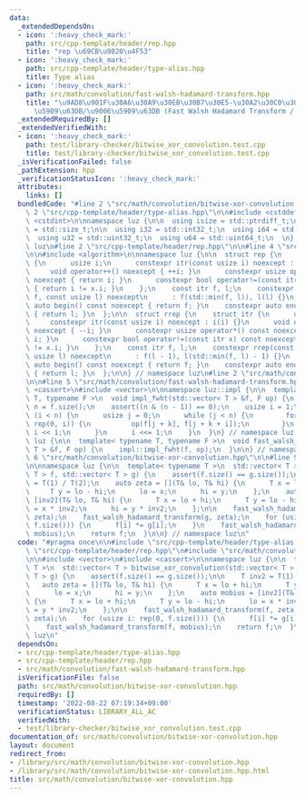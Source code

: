 ```yaml
---
data:
  _extendedDependsOn:
  - icon: ':heavy_check_mark:'
    path: src/cpp-template/header/rep.hpp
    title: "rep \u69CB\u9020\u4F53"
  - icon: ':heavy_check_mark:'
    path: src/cpp-template/header/type-alias.hpp
    title: Type alias
  - icon: ':heavy_check_mark:'
    path: src/math/convolution/fast-walsh-hadamard-transform.hpp
    title: "\u9AD8\u901F\u30A6\u30A9\u30EB\u30B7\u30E5-\u30A2\u30C0\u30DE\u30FC\u30EB\
      \u5909\u63DB/\u9006\u5909\u63DB (Fast Walsh Hadamard Transform / Inverse Transform)"
  _extendedRequiredBy: []
  _extendedVerifiedWith:
  - icon: ':heavy_check_mark:'
    path: test/library-checker/bitwise_xor_convolution.test.cpp
    title: test/library-checker/bitwise_xor_convolution.test.cpp
  _isVerificationFailed: false
  _pathExtension: hpp
  _verificationStatusIcon: ':heavy_check_mark:'
  attributes:
    links: []
  bundledCode: "#line 2 \"src/math/convolution/bitwise-xor-convolution.hpp\"\n\n#line\
    \ 2 \"src/cpp-template/header/type-alias.hpp\"\n\n#include <cstddef>\n#include\
    \ <cstdint>\n\nnamespace luz {\n\n  using isize = std::ptrdiff_t;\n  using usize\
    \ = std::size_t;\n\n  using i32 = std::int32_t;\n  using i64 = std::int64_t;\n\
    \  using u32 = std::uint32_t;\n  using u64 = std::uint64_t;\n  \n} // namespace\
    \ luz\n#line 2 \"src/cpp-template/header/rep.hpp\"\n\n#line 4 \"src/cpp-template/header/rep.hpp\"\
    \n\n#include <algorithm>\n\nnamespace luz {\n\n  struct rep {\n    struct itr\
    \ {\n      usize i;\n      constexpr itr(const usize i) noexcept : i(i) {}\n \
    \     void operator++() noexcept { ++i; }\n      constexpr usize operator*() const\
    \ noexcept { return i; }\n      constexpr bool operator!=(const itr x) const noexcept\
    \ { return i != x.i; }\n    };\n    const itr f, l;\n    constexpr rep(const usize\
    \ f, const usize l) noexcept\n      : f(std::min(f, l)), l(l) {}\n    constexpr\
    \ auto begin() const noexcept { return f; }\n    constexpr auto end() const noexcept\
    \ { return l; }\n  };\n\n  struct rrep {\n    struct itr {\n      usize i;\n \
    \     constexpr itr(const usize i) noexcept : i(i) {}\n      void operator++()\
    \ noexcept { --i; }\n      constexpr usize operator*() const noexcept { return\
    \ i; }\n      constexpr bool operator!=(const itr x) const noexcept { return i\
    \ != x.i; }\n    };\n    const itr f, l;\n    constexpr rrep(const usize f, const\
    \ usize l) noexcept\n      : f(l - 1), l(std::min(f, l) - 1) {}\n    constexpr\
    \ auto begin() const noexcept { return f; }\n    constexpr auto end() const noexcept\
    \ { return l; }\n  };\n\n} // namespace luz\n#line 2 \"src/math/convolution/fast-walsh-hadamard-transform.hpp\"\
    \n\n#line 5 \"src/math/convolution/fast-walsh-hadamard-transform.hpp\"\n\n#include\
    \ <cassert>\n#include <vector>\n\nnamespace luz::impl {\n\n  template< typename\
    \ T, typename F >\n  void impl_fwht(std::vector< T > &f, F op) {\n    const usize\
    \ n = f.size();\n    assert((n & (n - 1)) == 0);\n    usize i = 1;\n    while\
    \ (i < n) {\n      usize j = 0;\n      while (j < n) {\n        for (usize k:\
    \ rep(0, i)) {\n          op(f[j + k], f[j + k + i]);\n        }\n        j +=\
    \ i << 1;\n      }\n      i <<= 1;\n    }\n  }\n} // namespace luz::impl\n\nnamespace\
    \ luz {\n\n  template< typename T, typename F >\n  void fast_walsh_hadamard_transform(std::vector<\
    \ T > &f, F op) {\n    impl::impl_fwht(f, op);\n  }\n\n} // namespace luz\n#line\
    \ 6 \"src/math/convolution/bitwise-xor-convolution.hpp\"\n\n#line 9 \"src/math/convolution/bitwise-xor-convolution.hpp\"\
    \n\nnamespace luz {\n\n  template< typename T >\n  std::vector< T > bitwise_xor_convolution(std::vector<\
    \ T > f, std::vector< T > g) {\n    assert(f.size() == g.size());\n\n    T inv2\
    \ = T(1) / T(2);\n    auto zeta = [](T& lo, T& hi) {\n      T x = lo + hi;\n \
    \     T y = lo - hi;\n      lo = x;\n      hi = y;\n    };\n    auto mobius =\
    \ [inv2](T& lo, T& hi) {\n      T x = lo + hi;\n      T y = lo - hi;\n      lo\
    \ = x * inv2;\n      hi = y * inv2;\n    };\n\n    fast_walsh_hadamard_transform(f,\
    \ zeta);\n    fast_walsh_hadamard_transform(g, zeta);\n    for (usize i: rep(0,\
    \ f.size())) {\n      f[i] *= g[i];\n    }\n    fast_walsh_hadamard_transform(f,\
    \ mobius);\n    return f;\n  }\n\n} // namespace luz\n"
  code: "#pragma once\n\n#include \"src/cpp-template/header/type-alias.hpp\"\n#include\
    \ \"src/cpp-template/header/rep.hpp\"\n#include \"src/math/convolution/fast-walsh-hadamard-transform.hpp\"\
    \n\n#include <vector>\n#include <cassert>\n\nnamespace luz {\n\n  template< typename\
    \ T >\n  std::vector< T > bitwise_xor_convolution(std::vector< T > f, std::vector<\
    \ T > g) {\n    assert(f.size() == g.size());\n\n    T inv2 = T(1) / T(2);\n \
    \   auto zeta = [](T& lo, T& hi) {\n      T x = lo + hi;\n      T y = lo - hi;\n\
    \      lo = x;\n      hi = y;\n    };\n    auto mobius = [inv2](T& lo, T& hi)\
    \ {\n      T x = lo + hi;\n      T y = lo - hi;\n      lo = x * inv2;\n      hi\
    \ = y * inv2;\n    };\n\n    fast_walsh_hadamard_transform(f, zeta);\n    fast_walsh_hadamard_transform(g,\
    \ zeta);\n    for (usize i: rep(0, f.size())) {\n      f[i] *= g[i];\n    }\n\
    \    fast_walsh_hadamard_transform(f, mobius);\n    return f;\n  }\n\n} // namespace\
    \ luz\n"
  dependsOn:
  - src/cpp-template/header/type-alias.hpp
  - src/cpp-template/header/rep.hpp
  - src/math/convolution/fast-walsh-hadamard-transform.hpp
  isVerificationFile: false
  path: src/math/convolution/bitwise-xor-convolution.hpp
  requiredBy: []
  timestamp: '2022-08-22 07:19:34+09:00'
  verificationStatus: LIBRARY_ALL_AC
  verifiedWith:
  - test/library-checker/bitwise_xor_convolution.test.cpp
documentation_of: src/math/convolution/bitwise-xor-convolution.hpp
layout: document
redirect_from:
- /library/src/math/convolution/bitwise-xor-convolution.hpp
- /library/src/math/convolution/bitwise-xor-convolution.hpp.html
title: src/math/convolution/bitwise-xor-convolution.hpp
---
```

